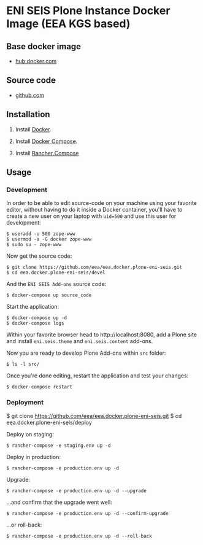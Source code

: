 # ENI SEIS Plone Instance Docker Image (EEA KGS based)

## Base docker image

 - [hub.docker.com](https://hub.docker.com/r/eeacms/plone-eni-seis)

## Source code

  - [github.com](http://github.com/eea/eea.docker.plone-eni-seis)

## Installation

1. Install [Docker](https://www.docker.com/).

2. Install [Docker Compose](https://docs.docker.com/compose/).

3. Install [Rancher Compose](http://www.rancher.com)

## Usage

### Development

In order to be able to edit source-code on your machine using your favorite editor, without having to do it inside a Docker container, you'll have to create a new user on your laptop with `uid=500` and use this user for development:

    $ useradd -u 500 zope-www
    $ usermod -a -G docker zope-www
    $ sudo su - zope-www

Now get the source code:

    $ git clone https://github.com/eea/eea.docker.plone-eni-seis.git
    $ cd eea.docker.plone-eni-seis/devel

And the `ENI SEIS Add-ons` source code:

    $ docker-compose up source_code

Start the application:

    $ docker-compose up -d
    $ docker-compose logs

Within your favorite browser head to http://localhost:8080,
add a Plone site and install `eni.seis.theme` and `eni.seis.content` add-ons.

Now you are ready to develop Plone Add-ons within `src` folder:

    $ ls -l src/

Once you're done editing, restart the application and test your changes:

    $ docker-compose restart


### Deployment

  $ git clone https://github.com/eea/eea.docker.plone-eni-seis.git
  $ cd eea.docker.plone-eni-seis/deploy

Deploy on staging:

    $ rancher-compose -e staging.env up -d

Deploy in production:

    $ rancher-compose -e production.env up -d

Upgrade:

    $ rancher-compose -e production.env up -d --upgrade

...and confirm that the upgrade went well:

    $ rancher-compose -e production.env up -d --confirm-upgrade

...or roll-back:

    $ rancher-compose -e production.env up -d --roll-back
